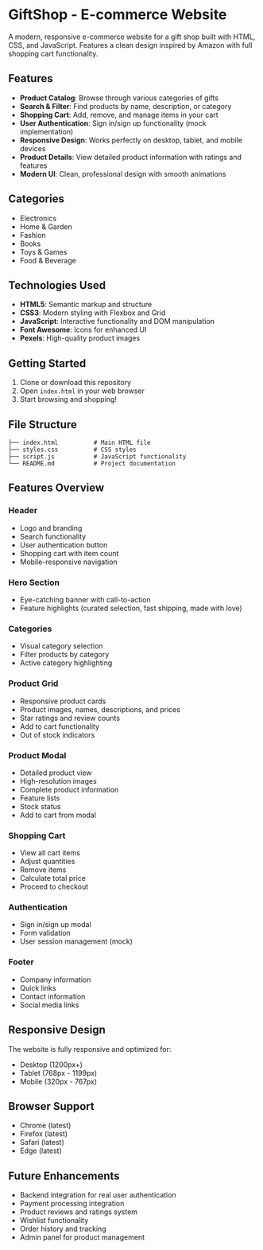 # GiftShop - E-commerce Website

A modern, responsive e-commerce website for a gift shop built with HTML, CSS, and JavaScript. Features a clean design inspired by Amazon with full shopping cart functionality.

## Features

- **Product Catalog**: Browse through various categories of gifts
- **Search & Filter**: Find products by name, description, or category
- **Shopping Cart**: Add, remove, and manage items in your cart
- **User Authentication**: Sign in/sign up functionality (mock implementation)
- **Responsive Design**: Works perfectly on desktop, tablet, and mobile devices
- **Product Details**: View detailed product information with ratings and features
- **Modern UI**: Clean, professional design with smooth animations

## Categories

- Electronics
- Home & Garden
- Fashion
- Books
- Toys & Games
- Food & Beverage

## Technologies Used

- **HTML5**: Semantic markup and structure
- **CSS3**: Modern styling with Flexbox and Grid
- **JavaScript**: Interactive functionality and DOM manipulation
- **Font Awesome**: Icons for enhanced UI
- **Pexels**: High-quality product images

## Getting Started

1. Clone or download this repository
2. Open `index.html` in your web browser
3. Start browsing and shopping!

## File Structure

```
├── index.html          # Main HTML file
├── styles.css          # CSS styles
├── script.js           # JavaScript functionality
└── README.md           # Project documentation
```

## Features Overview

### Header
- Logo and branding
- Search functionality
- User authentication button
- Shopping cart with item count
- Mobile-responsive navigation

### Hero Section
- Eye-catching banner with call-to-action
- Feature highlights (curated selection, fast shipping, made with love)

### Categories
- Visual category selection
- Filter products by category
- Active category highlighting

### Product Grid
- Responsive product cards
- Product images, names, descriptions, and prices
- Star ratings and review counts
- Add to cart functionality
- Out of stock indicators

### Product Modal
- Detailed product view
- High-resolution images
- Complete product information
- Feature lists
- Stock status
- Add to cart from modal

### Shopping Cart
- View all cart items
- Adjust quantities
- Remove items
- Calculate total price
- Proceed to checkout

### Authentication
- Sign in/sign up modal
- Form validation
- User session management (mock)

### Footer
- Company information
- Quick links
- Contact information
- Social media links

## Responsive Design

The website is fully responsive and optimized for:
- Desktop (1200px+)
- Tablet (768px - 1199px)
- Mobile (320px - 767px)

## Browser Support

- Chrome (latest)
- Firefox (latest)
- Safari (latest)
- Edge (latest)

## Future Enhancements

- Backend integration for real user authentication
- Payment processing integration
- Product reviews and ratings system
- Wishlist functionality
- Order history and tracking
- Admin panel for product management
